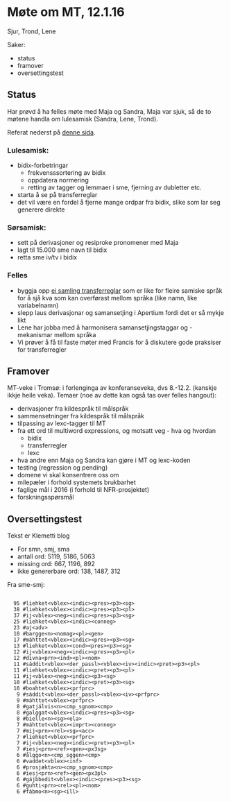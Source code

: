 # Møte om MT, 12.1.16
Sjur, Trond, Lene

Saker:
* status
* framover
* oversettingstest

## Status
Har prøvd å ha felles møte med Maja og Sandra, Maja var sjuk, så de to møtene handla om lulesamisk (Sandra, Lene, Trond).

Referat nederst på [denne sida](/mt/smesmj/NorthSaamiLuleSaamiMachineTranslation.html).

### Lulesamisk:
* bidix-forbetringar
    - frekvensssortering av bidix
    - oppdatera normering
    - retting av tagger og lemmaer i sme, fjerning av dubletter etc.
* starta å se på transferreglar
* det vil være en fordel å fjerne mange ordpar fra bidix, slike som lar seg generere direkte

### Sørsamisk:
* sett på derivasjoner og resiproke pronomener med Maja
* lagt til 15.000 sme navn til bidix
* retta sme iv/tv i bidix

### Felles
* byggja opp [ei samling transferreglar](/mt/infra/TransferRules_examples.html) som er like for fleire samiske språk
   for å sjå kva som kan overførast mellom språka (like namn, like variabelnamn)
* slepp laus derivasjonar og samansetjing i Apertium fordi det er så mykje likt
* Lene har jobba med å harmonisera samansetjingstaggar og -mekanismar mellom
  språka
* Vi prøver å få til faste møter med Francis for å diskutere gode praksiser for transferregler

## Framover
MT-veke i Tromsø: i forlenginga av konferanseveka, dvs 8.-12.2. (kanskje ikkje
heile veka). Temaer (noe av dette kan også tas over felles hangout):
* derivasjoner fra kildespråk til målspråk
* sammensetninger fra kildespråk til målspråk
* tilpassing av lexc-tagger til MT
* fra ett ord til multiword expressions, og motsatt veg - hva og hvordan
    - bidix
    - transferregler
    - lexc
* hva andre enn Maja og Sandra kan gjøre i MT og lexc-koden
* testing (regression og pending)
* domene vi skal konsentrere oss om
* milepæler i forhold systemets brukbarhet
* faglige mål i 2016 (i forhold til NFR-prosjektet)
* forskningsspørsmål

## Oversettingstest
Tekst er Klemetti blog
* For smn,	smj, sma
* antall ord: 5119,	5186, 5063
* missing ord: 667, 1196, 892
* ikke genererbare ord:	138, 1487, 312

Fra sme-smj:
```

  95 #liehket<vblex><indic><pres><p3><sg>
  38 #liehket<vblex><indic><pres><p3><pl>
  37 #ij<vblex><neg><indic><pres><p3><sg>
  25 #liehket<vblex><indic><conneg>
  23 #aj<adv>
  18 #bargge<n><nomag><pl><gen>
  17 #máhttet<vblex><indic><pres><p3><sg>
  13 #liehket<vblex><cond><pres><p3><sg>
  12 #ij<vblex><neg><indic><pres><p3><pl>
  12 #divna<prn><ind><pl><nom>
  11 #sáddit<vblex><der_passl><vblex><iv><indic><pret><p3><pl>
  11 #liehket<vblex><indic><pret><p3><pl>
  11 #ij<vblex><neg><indic><p3><sg>
  10 #liehket<vblex><indic><pret><p3><sg>
  10 #boahtet<vblex><prfprc>
   9 #sáddit<vblex><der_passl><vblex><iv><prfprc>
   9 #máhttet<vblex><prfprc>
   8 #gatjálvis<n><cmp_sgnom><cmp>
   8 #galggat<vblex><indic><pres><p3><sg>
   8 #bielle<n><sg><ela>
   7 #máhttet<vblex><imprt><conneg>
   7 #mij<prn><rel><sg><acc>
   7 #liehket<vblex><prfprc>
   7 #ij<vblex><neg><indic><pret><p3><pl>
   7 #iesj<prn><ref><gen><px3sg>
   6 #ålggo<n><cmp_sggen><cmp>
   6 #vaddet<vblex><inf>
   6 #prosjækta<n><cmp_sgnom><cmp>
   6 #iesj<prn><ref><gen><px3pl>
   6 #gájbbedit<vblex><indic><pres><p3><sg>
   6 #guhti<prn><rel><pl><nom>
   6 #fábmo<n><sg><ill>


```
